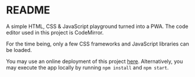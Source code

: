 # README

A simple HTML, CSS & JavaScript playground turned into a PWA. The code editor used in this project is CodeMirror.

For the time being, only a few CSS frameworks and JavaScript libraries can be loaded.

You may use an online deployment of this project [here](https://html-css-js-simple-playground.netlify.app/). Alternatively, you may execute the app locally by running `npm install` and `npm start`.
